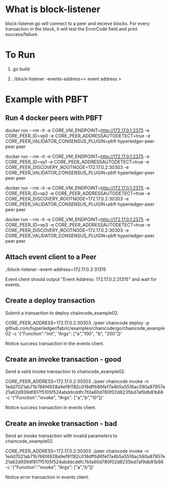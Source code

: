 # What is block-listener
block-listener.go will connect to a peer and recieve blocks. For every transaction in the block, it will test the ErrorCode field and print success/failure.

# To Run
1. go build

2. ./block-listener -events-address=< event address >

# Example with PBFT

## Run 4 docker peers with PBFT
docker run --rm -it -e CORE_VM_ENDPOINT=http://172.17.0.1:2375 -e CORE_PEER_ID=vp0 -e CORE_PEER_ADDRESSAUTODETECT=true -e CORE_PEER_VALIDATOR_CONSENSUS_PLUGIN=pbft hyperledger-peer peer peer

docker run --rm -it -e CORE_VM_ENDPOINT=http://172.17.0.1:2375 -e CORE_PEER_ID=vp1 -e CORE_PEER_ADDRESSAUTODETECT=true -e CORE_PEER_DISCOVERY_ROOTNODE=172.17.0.2:30303 -e CORE_PEER_VALIDATOR_CONSENSUS_PLUGIN=pbft hyperledger-peer peer peer

docker run --rm -it -e CORE_VM_ENDPOINT=http://172.17.0.1:2375 -e CORE_PEER_ID=vp2 -e CORE_PEER_ADDRESSAUTODETECT=true -e CORE_PEER_DISCOVERY_ROOTNODE=172.17.0.2:30303 -e CORE_PEER_VALIDATOR_CONSENSUS_PLUGIN=pbft hyperledger-peer peer peer

docker run --rm -it -e CORE_VM_ENDPOINT=http://172.17.0.1:2375 -e CORE_PEER_ID=vp3 -e CORE_PEER_ADDRESSAUTODETECT=true -e CORE_PEER_DISCOVERY_ROOTNODE=172.17.0.2:30303 -e CORE_PEER_VALIDATOR_CONSENSUS_PLUGIN=pbft hyperledger-peer peer peer

## Attach event client to a Peer
./block-listener -event-address=172.17.0.2:31315

Event client should output "Event Address: 172.17.0.2:31315" and wait for events.

## Create a deploy transaction
Submit a transaction to deploy chaincode_example02.

CORE_PEER_ADDRESS=172.17.0.2:30303 ./peer chaincode deploy -p github.com/hyperledger/fabric/examples/chaincode/go/chaincode_example02 -c '{"Function":"init", "Args": ["a","100", "b", "200"]}'

Notice success transaction in the events client.

## Create an invoke transaction - good
Send a valid invoke transaction to chaincode_example02.

CORE_PEER_ADDRESS=172.17.0.2:30303 ./peer chaincode invoke -n 1edd7021ab71b766f4928a9ef91182c018dffb86fef7a4b5a5516ac590a87957e21a62d939df817f5105f524abddcddfc7b1a60d780f02d8235bd7af9db81b66 -c '{"Function":"invoke", "Args": ["a","b","10"]}'

Notice success transaction in events client.

## Create an invoke transaction - bad
Send an invoke transaction with invalid parameters to chaincode_example02.

CORE_PEER_ADDRESS=172.17.0.2:30303 ./peer chaincode invoke -n 1edd7021ab71b766f4928a9ef91182c018dffb86fef7a4b5a5516ac590a87957e21a62d939df817f5105f524abddcddfc7b1a60d780f02d8235bd7af9db81b66 -c '{"Function":"invoke", "Args": ["a","b"]}'

Notice error transaction in events client.


